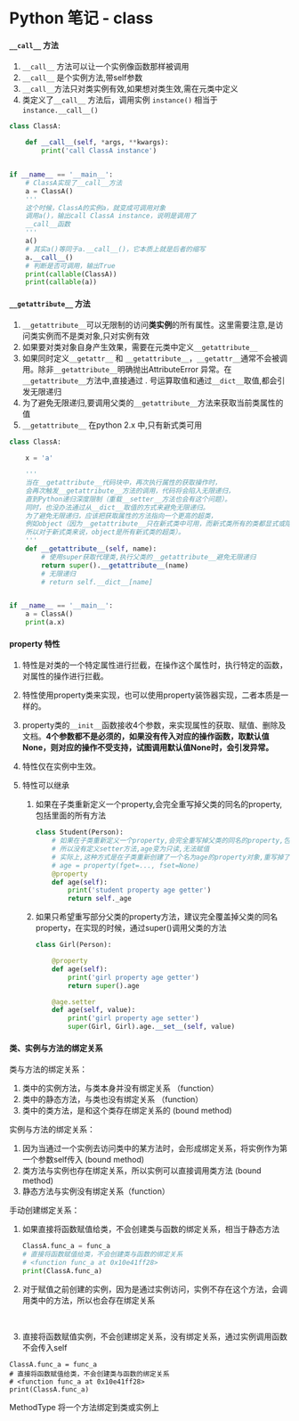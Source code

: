 # Python 笔记 - class

#### `__call__` 方法

1. `__call__` 方法可以让一个实例像函数那样被调用
2. `__call__` 是个实例方法,带self参数
3. `__call__`方法只对类实例有效,如果想对类生效,需在元类中定义
4. 类定义了`__call__` 方法后，调用实例 `instance()` 相当于`instance.__call__()`

```python
class ClassA:

    def __call__(self, *args, **kwargs):
        print('call ClassA instance')


if __name__ == '__main__':
    # ClassA实现了__call__方法
    a = ClassA()
    '''
    这个时候，ClassA的实例a，就变成可调用对象
    调用a()，输出call ClassA instance，说明是调用了
    __call__函数
    '''
    a()
    # 其实a()等同于a.__call__()，它本质上就是后者的缩写
    a.__call__()
    # 判断是否可调用，输出True
    print(callable(ClassA))
    print(callable(a))
```

#### `__getattribute__` 方法

1. `__getattribute__`可以无限制的访问**类实例**的所有属性。这里需要注意,是访问类实例而不是类对象,只对实例有效
2. 如果要对类对象自身产生效果，需要在元类中定义`__getattribute__`
3. 如果同时定义`__getattr__` 和 `__getattribute__`，`__getattr__`通常不会被调用。除非`__getattribute__`明确抛出AttributeError 异常。在`__getattribute__`方法中,直接通过 . 号运算取值和通过`__dict__`取值,都会引发无限递归
4. 为了避免无限递归,要调用父类的`__getattribute__`方法来获取当前类属性的值
5. `__getattribute__` 在python 2.x 中,只有新式类可用

```python
class ClassA:

    x = 'a'

    '''
    当在__getattribute__代码块中，再次执行属性的获取操作时，
    会再次触发__getattribute__方法的调用，代码将会陷入无限递归，
    直到Python递归深度限制（重载__setter__方法也会有这个问题）。
    同时，也没办法通过从__dict__取值的方式来避免无限递归。
    为了避免无限递归，应该把获取属性的方法指向一个更高的超类，
    例如object（因为__getattribute__只在新式类中可用，而新式类所有的类都显式或隐式地继承自object，
    所以对于新式类来说，object是所有新式类的超类）。
    '''
    def __getattribute__(self, name):
        # 使用super获取代理类,执行父类的__getattribute__避免无限递归
        return super().__getattribute__(name)
        # 无限递归
        # return self.__dict__[name]


if __name__ == '__main__':
    a = ClassA()
    print(a.x)
```

#### property 特性

1. 特性是对类的一个特定属性进行拦截，在操作这个属性时，执行特定的函数，对属性的操作进行拦截。

2. 特性使用property类来实现，也可以使用property装饰器实现，二者本质是一样的。

3. property类的`__init__`函数接收4个参数，来实现属性的获取、赋值、删除及文档。**4个参数都不是必须的，如果没有传入对应的操作函数，取默认值None，则对应的操作不受支持，试图调用默认值None时，会引发异常。**

4. 特性仅在实例中生效。

5. 特性可以继承

   1. 如果在子类重新定义一个property,会完全重写掉父类的同名的property,包括里面的所有方法

      ```python
      class Student(Person):
          # 如果在子类重新定义一个property,会完全重写掉父类的同名的property,包括里面的所有方法
          # 所以没有定义setter方法,age变为只读,无法赋值
          # 实际上,这种方式是在子类重新创建了一个名为age的property对象,重写掉了父类名为age的property
          # age = property(fget=..., fset=None)
          @property
          def age(self):
              print('student property age getter')
              return self._age
      ```

   2. 如果只希望重写部分父类的property方法，建议完全覆盖掉父类的同名property，在实现的时候，通过super()调用父类的方法

      ```python
      class Girl(Person):

          @property
          def age(self):
              print('girl property age getter')
              return super().age

          @age.setter
          def age(self, value):
              print('girl property age setter')
              super(Girl, Girl).age.__set__(self, value)
      ```

#### 类、实例与方法的绑定关系

类与方法的绑定关系：

1. 类中的实例方法，与类本身并没有绑定关系 （function）
2. 类中的静态方法，与类也没有绑定关系 （function）
3. 类中的类方法，是和这个类存在绑定关系的  (bound method)

实例与方法的绑定关系：

1. 因为当通过一个实例去访问类中的某方法时，会形成绑定关系，将实例作为第一个参数self传入 (bound method)
2. 类方法与实例也存在绑定关系，所以实例可以直接调用类方法 (bound method)
3. 静态方法与实例没有绑定关系（function）

手动创建绑定关系：

1. 如果直接将函数赋值给类，不会创建类与函数的绑定关系，相当于静态方法

   ```python
   ClassA.func_a = func_a
   # 直接将函数赋值给类，不会创建类与函数的绑定关系
   # <function func_a at 0x10e41ff28>
   print(ClassA.func_a)
   ```

2. 对于赋值之前创建的实例，因为是通过实例访问，实例不存在这个方法，会调用类中的方法，所以也会存在绑定关系

   ​

3. 直接将函数赋值实例，不会创建绑定关系，没有绑定关系，通过实例调用函数不会传入self

```
ClassA.func_a = func_a
# 直接将函数赋值给类，不会创建类与函数的绑定关系
# <function func_a at 0x10e41ff28>
print(ClassA.func_a)
```

MethodType 将一个方法绑定到类或实例上